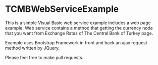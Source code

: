 # TCMBWebServiceExample

This is a simple Visual Basic web service example includes a web page
example. Web service contains a method that getting the currency node
that you want from Exchange Rates of The Central Bank of Turkey page.

Example uses Bootstrap Framework in front and back an ajax request
method written by JQuery.

Please feel free to make pull requests.
